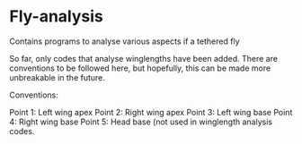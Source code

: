 # Fly-analysis
Contains programs to analyse various aspects if a tethered fly

So far, only codes that analyse winglengths have been added. There are conventions to be followed here, but hopefully, this can be made more
unbreakable in the future.

Conventions:

Point 1: Left wing apex
Point 2: Right wing apex
Point 3: Left wing base
Point 4: Right wing base
Point 5: Head base (not used in winglength analysis codes.
